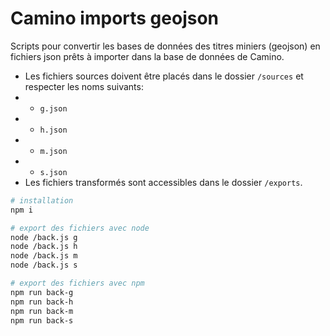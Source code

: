 # Camino imports geojson

Scripts pour convertir les bases de données des titres miniers (geojson) en fichiers json prêts à importer dans la base de données de Camino.

* Les fichiers sources doivent être placés dans le dossier `/sources` et respecter les noms suivants:
* * `g.json`
* * `h.json`
* * `m.json`
* * `s.json`
* Les fichiers transformés sont accessibles dans le dossier `/exports`.

```bash
# installation
npm i

# export des fichiers avec node
node /back.js g
node /back.js h
node /back.js m
node /back.js s

# export des fichiers avec npm
npm run back-g
npm run back-h
npm run back-m
npm run back-s
```
